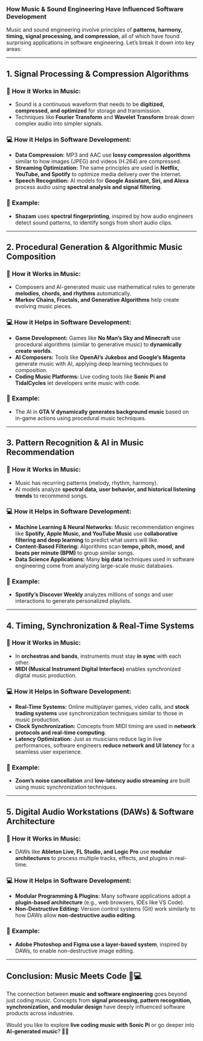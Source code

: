 ### **How Music & Sound Engineering Have Influenced Software Development**  

Music and sound engineering involve principles of **patterns, harmony, timing, signal processing, and compression**, all of which have found surprising applications in software engineering. Let’s break it down into key areas:  

---

## **1. Signal Processing & Compression Algorithms**  
### 🎵 **How it Works in Music:**  
- Sound is a continuous waveform that needs to be **digitized, compressed, and optimized** for storage and transmission.  
- Techniques like **Fourier Transform** and **Wavelet Transform** break down complex audio into simpler signals.  

### 💻 **How it Helps in Software Development:**  
- **Data Compression:** MP3 and AAC use **lossy compression algorithms** similar to how images (JPEG) and videos (H.264) are compressed.  
- **Streaming Optimization:** The same principles are used in **Netflix, YouTube, and Spotify** to optimize media delivery over the internet.  
- **Speech Recognition:** AI models for **Google Assistant, Siri, and Alexa** process audio using **spectral analysis and signal filtering**.  

### 🎯 **Example:**  
- **Shazam** uses **spectral fingerprinting**, inspired by how audio engineers detect sound patterns, to identify songs from short audio clips.  

---

## **2. Procedural Generation & Algorithmic Music Composition**  
### 🎵 **How it Works in Music:**  
- Composers and AI-generated music use mathematical rules to generate **melodies, chords, and rhythms** automatically.  
- **Markov Chains, Fractals, and Generative Algorithms** help create evolving music pieces.  

### 💻 **How it Helps in Software Development:**  
- **Game Development:** Games like **No Man’s Sky and Minecraft** use procedural algorithms (similar to generative music) to **dynamically create worlds**.  
- **AI Composers:** Tools like **OpenAI’s Jukebox and Google’s Magenta** generate music with AI, applying deep learning techniques to composition.  
- **Coding Music Platforms:** Live coding tools like **Sonic Pi and TidalCycles** let developers write music with code.  

### 🎯 **Example:**  
- The AI in **GTA V dynamically generates background music** based on in-game actions using procedural music techniques.  

---

## **3. Pattern Recognition & AI in Music Recommendation**  
### 🎵 **How it Works in Music:**  
- Music has recurring patterns (melody, rhythm, harmony).  
- AI models analyze **spectral data, user behavior, and historical listening trends** to recommend songs.  

### 💻 **How it Helps in Software Development:**  
- **Machine Learning & Neural Networks:** Music recommendation engines like **Spotify, Apple Music, and YouTube Music** use **collaborative filtering and deep learning** to predict what users will like.  
- **Content-Based Filtering:** Algorithms scan **tempo, pitch, mood, and beats per minute (BPM)** to group similar songs.  
- **Data Science Applications:** Many **big data** techniques used in software engineering come from analyzing large-scale music databases.  

### 🎯 **Example:**  
- **Spotify’s Discover Weekly** analyzes millions of songs and user interactions to generate personalized playlists.  

---

## **4. Timing, Synchronization & Real-Time Systems**  
### 🎵 **How it Works in Music:**  
- In **orchestras and bands**, instruments must stay **in sync** with each other.  
- **MIDI (Musical Instrument Digital Interface)** enables synchronized digital music production.  

### 💻 **How it Helps in Software Development:**  
- **Real-Time Systems:** Online multiplayer games, video calls, and **stock trading systems** use synchronization techniques similar to those in music production.  
- **Clock Synchronization:** Concepts from MIDI timing are used in **network protocols and real-time computing**.  
- **Latency Optimization:** Just as musicians reduce lag in live performances, software engineers **reduce network and UI latency** for a seamless user experience.  

### 🎯 **Example:**  
- **Zoom’s noise cancellation** and **low-latency audio streaming** are built using music synchronization techniques.  

---

## **5. Digital Audio Workstations (DAWs) & Software Architecture**  
### 🎵 **How it Works in Music:**  
- DAWs like **Ableton Live, FL Studio, and Logic Pro** use **modular architectures** to process multiple tracks, effects, and plugins in real-time.  

### 💻 **How it Helps in Software Development:**  
- **Modular Programming & Plugins:** Many software applications adopt a **plugin-based architecture** (e.g., web browsers, IDEs like VS Code).  
- **Non-Destructive Editing:** Version control systems (Git) work similarly to how DAWs allow **non-destructive audio editing**.  

### 🎯 **Example:**  
- **Adobe Photoshop and Figma use a layer-based system**, inspired by DAWs, to enable non-destructive image editing.  

---

## **Conclusion: Music Meets Code 🎼💻**  
The connection between **music and software engineering** goes beyond just coding music. Concepts from **signal processing, pattern recognition, synchronization, and modular design** have deeply influenced software products across industries.  

Would you like to explore **live coding music with Sonic Pi** or go deeper into **AI-generated music**? 🚀🎶